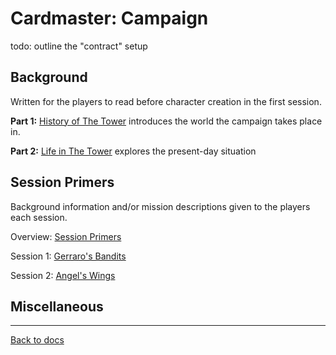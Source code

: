 # Cardmaster: Campaign

todo: outline the "contract" setup

## Background

Written for the players to read before character creation in the first session.

**Part 1:** [History of The Tower](intro/README.md) introduces the world the campaign takes place in.

**Part 2:** [Life in The Tower](intro/tower-life.md) explores the present-day situation

## Session Primers

Background information and/or mission descriptions given to the players each session.

Overview: [Session Primers](sessions/README.md)

Session 1: [Gerraro's Bandits](sessions/1.md)

Session 2: [Angel's Wings](sessions/2.md)

## Miscellaneous



---

[Back to docs](https://github.com/elliottomlinson/rpcg/blob/master/docs/README.md)
